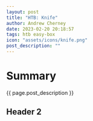 ```yaml
---
layout: post
title: "HTB: Knife"
author: Andrew Cherney
date: 2023-02-20 20:18:57
tags: htb easy-box
icon: "assets/icons/knife.png"
post_description: ""
---
```


<h1>Summary</h1>

{{ page.post_description }}

<h2>Header 2</h2>